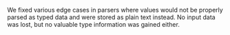 We fixed various edge cases in parsers where values would not be properly parsed
as typed data and were stored as plain text instead. No input data was lost, but
no valuable type information was gained either.